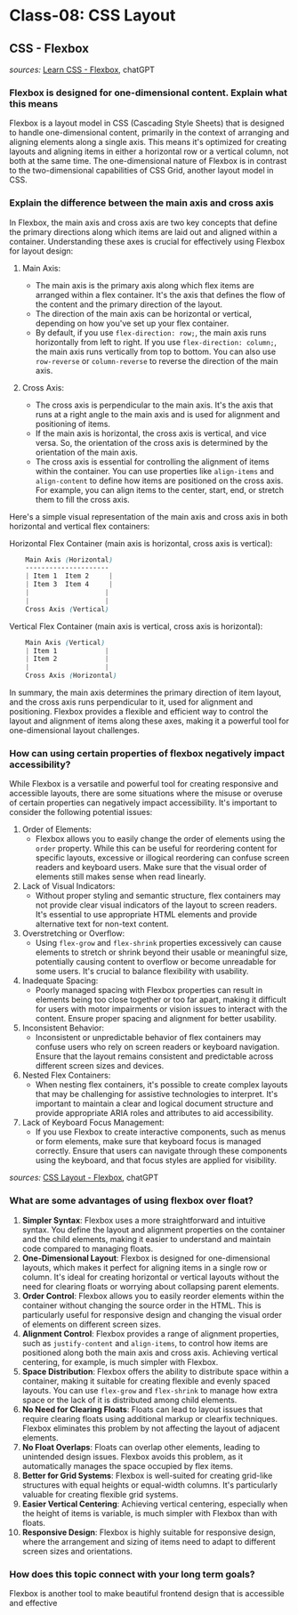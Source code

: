 # Class-08: CSS Layout

## CSS - Flexbox

*sources:* [Learn CSS - Flexbox](https://web.dev/learn/css/flexbox/), chatGPT

### Flexbox is designed for one-dimensional content. Explain what this means

Flexbox is a layout model in CSS (Cascading Style Sheets) that is designed to handle one-dimensional content, primarily in the context of arranging and aligning elements along a single axis. This means it's optimized for creating layouts and aligning items in either a horizontal row or a vertical column, not both at the same time. The one-dimensional nature of Flexbox is in contrast to the two-dimensional capabilities of CSS Grid, another layout model in CSS.

### Explain the difference between the main axis and cross axis

In Flexbox, the main axis and cross axis are two key concepts that define the primary directions along which items are laid out and aligned within a container. Understanding these axes is crucial for effectively using Flexbox for layout design:

1. Main Axis:
   - The main axis is the primary axis along which flex items are arranged within a flex container. It's the axis that defines the flow of the content and the primary direction of the layout.
   - The direction of the main axis can be horizontal or vertical, depending on how you've set up your flex container.
   - By default, if you use `flex-direction: row;`, the main axis runs horizontally from left to right. If you use `flex-direction: column;`, the main axis runs vertically from top to bottom. You can also use `row-reverse` or `column-reverse` to reverse the direction of the main axis.

2. Cross Axis:
   - The cross axis is perpendicular to the main axis. It's the axis that runs at a right angle to the main axis and is used for alignment and positioning of items.
   - If the main axis is horizontal, the cross axis is vertical, and vice versa. So, the orientation of the cross axis is determined by the orientation of the main axis.
   - The cross axis is essential for controlling the alignment of items within the container. You can use properties like `align-items` and `align-content` to define how items are positioned on the cross axis. For example, you can align items to the center, start, end, or stretch them to fill the cross axis.

Here's a simple visual representation of the main axis and cross axis in both horizontal and vertical flex containers:

Horizontal Flex Container (main axis is horizontal, cross axis is vertical):

```css
    Main Axis (Horizontal)
    ---------------------
    | Item 1  Item 2     |
    | Item 3  Item 4     |
    |                   |
    |                   |
    Cross Axis (Vertical)
```

Vertical Flex Container (main axis is vertical, cross axis is horizontal):
```css
    Main Axis (Vertical)
    | Item 1            |
    | Item 2            |
    |                   |
    Cross Axis (Horizontal)
```

In summary, the main axis determines the primary direction of item layout, and the cross axis runs perpendicular to it, used for alignment and positioning. Flexbox provides a flexible and efficient way to control the layout and alignment of items along these axes, making it a powerful tool for one-dimensional layout challenges.

### How can using certain properties of flexbox negatively impact accessibility?

While Flexbox is a versatile and powerful tool for creating responsive and accessible layouts, there are some situations where the misuse or overuse of certain properties can negatively impact accessibility. It's important to consider the following potential issues:

1. Order of Elements:
    - Flexbox allows you to easily change the order of elements using the `order` property. While this can be useful for reordering content for specific layouts, excessive or illogical reordering can confuse screen readers and keyboard users. Make sure that the visual order of elements still makes sense when read linearly.
2. Lack of Visual Indicators:
    - Without proper styling and semantic structure, flex containers may not provide clear visual indicators of the layout to screen readers. It's essential to use appropriate HTML elements and provide alternative text for non-text content.
3. Overstretching or Overflow:
    - Using `flex-grow` and `flex-shrink` properties excessively can cause elements to stretch or shrink beyond their usable or meaningful size, potentially causing content to overflow or become unreadable for some users. It's crucial to balance flexibility with usability.
4. Inadequate Spacing:
    - Poorly managed spacing with Flexbox properties can result in elements being too close together or too far apart, making it difficult for users with motor impairments or vision issues to interact with the content. Ensure proper spacing and alignment for better usability.
5. Inconsistent Behavior:
    - Inconsistent or unpredictable behavior of flex containers may confuse users who rely on screen readers or keyboard navigation. Ensure that the layout remains consistent and predictable across different screen sizes and devices.
6. Nested Flex Containers:
    - When nesting flex containers, it's possible to create complex layouts that may be challenging for assistive technologies to interpret. It's important to maintain a clear and logical document structure and provide appropriate ARIA roles and attributes to aid accessibility.
7. Lack of Keyboard Focus Management:
    - If you use Flexbox to create interactive components, such as menus or form elements, make sure that keyboard focus is managed correctly. Ensure that users can navigate through these components using the keyboard, and that focus styles are applied for visibility.

*sources:* [CSS Layout - Flexbox](https://developer.mozilla.org/en-US/docs/Learn/CSS/CSS_layout/Flexbox), chatGPT

### What are some advantages of using flexbox over float?

1. **Simpler Syntax**: Flexbox uses a more straightforward and intuitive syntax. You define the layout and alignment properties on the container and the child elements, making it easier to understand and maintain code compared to managing floats.
2. **One-Dimensional Layout**: Flexbox is designed for one-dimensional layouts, which makes it perfect for aligning items in a single row or column. It's ideal for creating horizontal or vertical layouts without the need for clearing floats or worrying about collapsing parent elements.
3. **Order Control**: Flexbox allows you to easily reorder elements within the container without changing the source order in the HTML. This is particularly useful for responsive design and changing the visual order of elements on different screen sizes.
4. **Alignment Control**: Flexbox provides a range of alignment properties, such as `justify-content` and `align-items`, to control how items are positioned along both the main axis and cross axis. Achieving vertical centering, for example, is much simpler with Flexbox.
5. **Space Distribution**: Flexbox offers the ability to distribute space within a container, making it suitable for creating flexible and evenly spaced layouts. You can use `flex-grow` and `flex-shrink` to manage how extra space or the lack of it is distributed among child elements.
6. **No Need for Clearing Floats**: Floats can lead to layout issues that require clearing floats using additional markup or clearfix techniques. Flexbox eliminates this problem by not affecting the layout of adjacent elements.
7. **No Float Overlaps**: Floats can overlap other elements, leading to unintended design issues. Flexbox avoids this problem, as it automatically manages the space occupied by flex items.
8. **Better for Grid Systems**: Flexbox is well-suited for creating grid-like structures with equal heights or equal-width columns. It's particularly valuable for creating flexible grid systems.
9. **Easier Vertical Centering**: Achieving vertical centering, especially when the height of items is variable, is much simpler with Flexbox than with floats.
10. **Responsive Design**: Flexbox is highly suitable for responsive design, where the arrangement and sizing of items need to adapt to different screen sizes and orientations.

### How does this topic connect with your long term goals?

Flexbox is another tool to make beautiful frontend design that is accessible and effective
